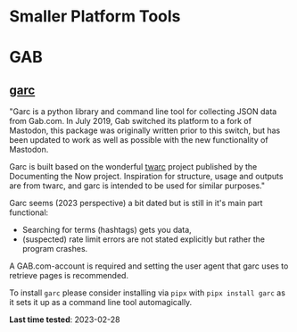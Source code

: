 # Smaller Platform Tools

# GAB

## [garc](https://github.com/ChrisStevens/garc)

"Garc is a python library and command line tool for collecting JSON data from Gab.com. In July 2019, Gab switched its platform to a fork of Mastodon, this package was originally written prior to this switch, but has been updated to work as well as possible with the new functionality of Mastodon.

Garc is built based on the wonderful [twarc](https://github.com/DocNow/twarc) project published by the Documenting the Now project. Inspiration for structure, usage and outputs are from twarc, and garc is intended to be used for similar purposes."

Garc seems (2023 perspective) a bit dated but is still in it's main part functional:
- Searching for terms (hashtags) gets you data,
- (suspected) rate limit errors are not stated explicitly but rather the program crashes.

A GAB.com-account is required and setting the user agent that garc uses to retrieve pages is recommended.

To install `garc` please consider installing via `pipx` with `pipx install garc` as it sets it up as a command line tool automagically.

**Last time tested**: 2023-02-28